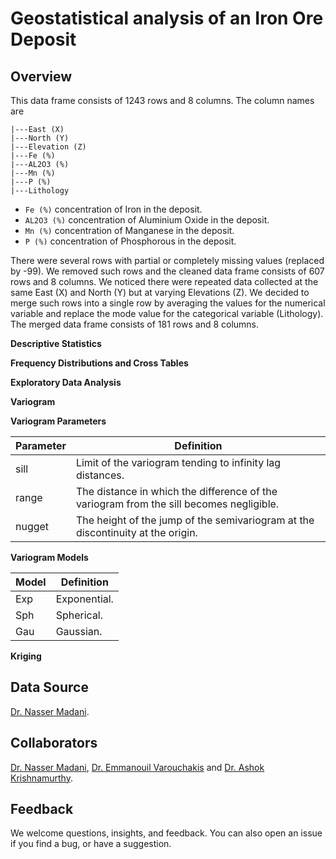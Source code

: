 # Geostatistical analysis of an Iron Ore Deposit

## Overview

This data frame consists of 1243 rows and 8 columns. The column names are

    |---East (X)
    |---North (Y)
    |---Elevation (Z)
    |---Fe (%)
    |---AL2O3 (%)
    |---Mn (%)
    |---P (%)
    |---Lithology

- `Fe (%)` concentration of Iron in the deposit.
- `AL2O3 (%)` concentration of Aluminium Oxide in the deposit.
- `Mn (%)` concentration of Manganese in the deposit.
- `P (%)` concentration of Phosphorous in the deposit.

There were several rows with partial or completely missing values (replaced by -99). We removed such rows and the cleaned data frame consists of 607 rows and 8 columns. We noticed there were repeated data collected at the same East (X) and North (Y) but at varying Elevations (Z). We decided to merge such rows into a single row by averaging the values for the numerical variable and replace the mode value for the categorical variable (Lithology). The merged data frame consists of 181 rows and 8 columns.

**Descriptive Statistics**

**Frequency Distributions and Cross Tables**

**Exploratory Data Analysis**

**Variogram**

**Variogram Parameters**

| Parameter | Definition |
| --------- | ---------- |
| sill | Limit of the variogram tending to infinity lag distances. |
| range | The distance in which the difference of the variogram from the sill becomes negligible. |
| nugget | The height of the jump of the semivariogram at the discontinuity at the origin. |

**Variogram Models**

| Model | Definition |
| --------- | ---------- |
| Exp | Exponential. |
| Sph | Spherical. |
| Gau | Gaussian. |

**Kriging**

## Data Source

[Dr. Nasser Madani](https://research.nu.edu.kz/en/persons/nasser-madani).

## Collaborators

[Dr. Nasser Madani](https://research.nu.edu.kz/en/persons/nasser-madani), [Dr. Emmanouil Varouchakis](https://github.com/evarouchakis) and [Dr. Ashok Krishnamurthy](https://github.com/ashokkrish).

## Feedback

We welcome questions, insights, and feedback. You can also open an issue if you find a bug, or have a suggestion.
